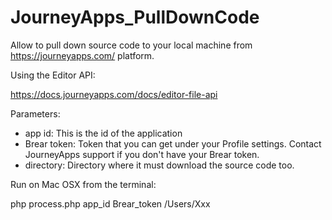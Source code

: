 # JourneyApps_PullDownCode
Allow to pull down source code to your local machine from https://journeyapps.com/ platform.

Using the Editor API:

https://docs.journeyapps.com/docs/editor-file-api

Parameters:

* app id: This is the id of the application 
* Brear token: Token that you can get under your Profile settings. Contact JourneyApps support if you don't have your Brear token.
* directory: Directory where it must download the source code too.

Run on Mac OSX from the terminal:

php process.php app_id Brear_token /Users/Xxx

